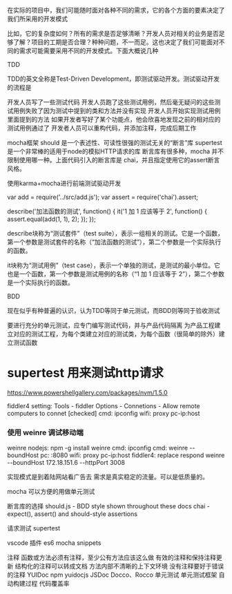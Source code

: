 

在实际的项目中，我们可能随时面对各种不同的需求，它的各个方面的要素决定了我们所采用的开发模式

比如，它的复杂度如何？所有的需求是否足够清晰？开发人员对相关的业务是否足够了解？项目的工期是否合理？种种问题，不一而足。这也决定了我们可能面对不同的需求可能需要采用不同的开发模式。下面大概说几种






TDD

TDD的英文全称是Test-Driven Development，即测试驱动开发。测试驱动开发的流程是

开发人员写了一些测试代码
开发人员跑了这些测试用例，然后毫无疑问的这些测试用例失败了因为测试中提到的类和方法并没有实现
开发人员开始实现测试用例里面提到的方法
如果开发者写好了某个功能点，他会欣喜地发现之前的相对应的测试用例通过了
开发者人员可以重构代码，并添加注释，完成后期工作


mocha框架
should 是一个表述性、可读性很强的测试无关的“断言”库
supertest是一个非常棒的适用于node的模拟HTTP请求的库
断言库有很多种，mocha 并不限制使用哪一种。上面代码引入的断言库是 chai，并且指定使用它的assert断言风格。

使用karma+mocha进行前端测试驱动开发


var add = require('../src/add.js');
var assert = require('chai').assert;

describe('加法函数的测试', function() {
    it('1 加 1 应该等于 2', function() {
        assert.equal(add(1, 1), 2);
    });
});

describe块称为“测试套件”（test suite），表示一组相关的测试。它是一个函数，第一个参数是测试套件的名称（“加法函数的测试”），第二个参数是一个实际执行的函数。

it块称为“测试用例”（test case），表示一个单独的测试，是测试的最小单位。它也是一个函数，第一个参数是测试用例的名称（“1 加 1 应该等于 2”），第二个参数是一个实际执行的函数。


BDD

现在似乎有种普遍的认识，认为TDD等同于单元测试，而BDD则等同于验收测试

要进行充分的单元测试，应专门编写测试代码，并与产品代码隔离
为产品工程建立对应的测试工程，为每个类建立对应的测试类，为每个函数（很简单的除外）建立测试函数

# supertest 用来测试http请求


https://www.powershellgallery.com/packages/nvm/1.5.0


fiddler4
    setting: Tools - fiddler Options - Connetions - Allow remote computers to connet [checked]
    cmd: ipconfig
    wifi: proxy pc-ip:host


### 使用 weinre 调试移动端
weinre
    nodejs: npm -g install weinre
    cmd: ipconfig
    cmd: weinre --boundHost <pc-ip>
    pc: <pc-ip>:8080
    wifi: proxy pc-ip:host
    fiddler4: replace respond
weinre --boundHost 172.18.151.6 --httpPort 3008

实现模式是到着陆网站看广告去
需求是真实稳定的流量。可以是低质量的。




mocha
  可以方便的用做单元测试

  断言库的选择
    should.js - BDD style shown throughout these docs
    chai - expect(), assert() and should-style assertions

  请求测试
    supertest

  vscode 插件
    es6 mocha snippets



注释
  函数或方法必须有注释，至少公有方法应该这么做
  有效的注释和保持注释更新
  结构化的注释可以转成文档
  方法内部不清晰的上下文环境
  没有注释要好于错误的注释
  YUIDoc npm yuidocjs
  JSDoc
  Docco、Rocco
单元测试
  单元测试框架
  自动构建过程
  代码覆盖率

